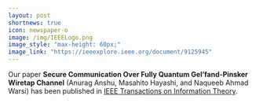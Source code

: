 ```yaml
---
layout: post
shortnews: true
icon: newspaper-o
image: /img/IEEELogo.png
image_style: "max-height: 60px;"
image_link: "https://ieeexplore.ieee.org/document/9125945"
---
```


Our paper **Secure Communication Over Fully Quantum Gel’fand-Pinsker Wiretap Channel** (Anurag Anshu, Masahito Hayashi, and Naqueeb Ahmad Warsi) has been published in [IEEE Transactions on Information Theory](https://ieeexplore.ieee.org/document/9125945).

